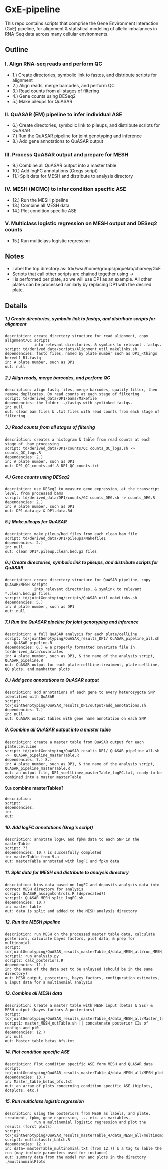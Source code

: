 # GxE-pipeline
This repo contains scripts that comprise the Gene Environment Interaction (GxE) pipeline, for alignment & statistical modeling of allelic imbalances in RNA-Seq data across many cellular environments.

## Outline
### I. Align RNA-seq reads and perform QC
  * 1.) Create directories, symbolic link to fastqs, and distribute scripts for alignment
  * 2.) Align reads, merge barcodes, and perform QC
  * 3.) Read counts from all stages of filtering
  * 4.) Gene counts using DESeq2
  * 5.) Make pileups for QuASAR

### II. QuASAR (EM) pipeline to infer individual ASE
  * 6.) Create directories, symbolic link to pileups, and distribute scripts for QuASAR
  * 7.) Run the QuASAR pipeline for joint genotyping and inference   
  * 8.) Add gene annotations to QuASAR output

### III. Process QuASAR output and prepare for MESH 
  * 9.) Combine all QuASAR output into a master table
  * 10.) Add logFC annotations (Gregs script)
  * 11.) Split data for MESH and distribute to analysis directory

### IV. MESH (MCMC) to infer condition specific ASE
  * 12.) Run the MESH pipeline
  * 13.) Combine all MESH data
  * 14.) Plot condition specific ASE

### V. Multiclass logistic regression on MESH output and DESeq2 counts 
  * 15.) Run multiclass logistic regression

## Notes
  * Label the top directory as: td=/wsu/home/groups/piquelab/charvey/GxE
  * Scripts that call other scripts are chained together using ->
  * I is performed per plate, so we will use DP1 as an example. All other plates can be processed similarly by replacing DP1 with the desired plate.

## Details
##### 1.) Create directories, symbolic link to fastqs, and distribute scripts for alignment
    description: create directory structure for read alignment, copy alignment/QC scripts
                 into relevant directories, & symlink to relevant .fastqs.
    script: td/derived_data/scripts/Alignment_util_makelinks.sh 
    dependencies: fastq files, named by plate number such as DP1_<things here>L1_R1.fastq 
    in: A plate number, such as DP1
    out: null

##### 2.) Align reads, merge barcodes, and perform QC 
    description: align fastq files, merge barcodes, quality filter, then remove duplicates. Do read counts at each stage of filtering
    script: td/derived_data/DP1/bams/Makefile 
    dependencies: the folder ../fastqs with symlinked fastqs.
    in: null
    out: clean bam files & .txt files with read counts from each stage of filtering

##### 3.) Read counts from all stages of filtering
    description: creates a histogram & table from read counts at each stage of .bam processing
    script: td/derived_data/DP1/counts/QC counts_QC_logs.sh -> counts_QC_logs.R  
    dependencies: 2.) 
    in: A plate number, such as DP1
    out: DP1_QC_counts.pdf & DP1_QC_counts.txt

##### 4.) Gene counts using DESeq2
    description: use DESeq2 to measure gene expression, at the transcript level, from processed bams
    script: td/derived_data/DP1/counts/GC counts_DEG.sh -> counts_DEG.R
    dependencies: 2.) 
    in: A plate number, such as DP1
    out: DP1.data.gz & DP1.data.Rd

##### 5.) Make pileups for QuASAR
    description: make pileup/bed files from each clean bam file
    script: td/derived_data/DP1/pileups/Makefile1
    dependencies: 2.) 
    in: null
    out: clean DP1*.pileup.clean.bed.gz files 

##### 6.) Create directories, symbolic link to pileups, and distribute scripts for QuASAR
    description: create directory structure for QuASAR pipeline, copy QuASAR/MESH scripts
                 into relevant directories, & symlink to relevant *.clean.bed.gz files.
    script: td/jointGenotyping/scripts/QuASAR_util_makeLinks.sh
    dependencies: 5.) 
    in: A plate number, such as DP1
    out: null

##### 7.) Run the QuASAR pipeline for joint genotyping and inference
    description: a full QuASAR analysis for each plate/cellLine
    script: td/jointGenotyping/QuASAR_results_DP1/ QuASAR_pipeline_all.sh ->  QuASAR_pipeline.R
    dependencies: 6.) & a properly formatted covariate file in td/derived_data/covariates 
    in: A plate number, such as DP1, & the name of the analysis script, QuASAR_pipeline.R
    out: QuASAR output for each plate:cellLine:treatment, plate:cellLine, QQ plots, and manhattan plots

##### 8.) Add gene annotations to QuASAR output
    description: add annotations of each gene to every heterozygote SNP identified with QuASAR
    script: td/jointGenotyping/QuASAR_results_DP1/output/add_annotations.sh 
    dependencies: 7.) 
    in: null
    out: QuASAR output tables with gene name annotation on each SNP

##### 9. Combine all QuASAR output into a master table
    description: create a master table from QuASAR output for each plate:cellLine 
    script: td/jointGenotyping/QuASAR_results_DP1/ QuASAR_pipeline_all.sh ->  QuASAR_pipeline_masterTable.R
    dependencies: 7.) 8.) 
    in: A plate number, such as DP1, & the name of the analysis script, QuASAR_pipeline_masterTable.R
    out: an output file, DP1_<cellLine>_masterTable_logFC.txt, ready to be combined into a master masterTable

#### 9.a combine masterTables?
    description:  
    script: 
    dependencies: 
    in:
    out:

##### 10. Add logFC annotations (Greg's script)
    description: annotate logFC and fpkm data to each SNP in the masterTable  
    script: ??
    dependencies: 10.) is succesfully completed
    in: masterTable from 9.a
    out: masterTable annotated with logFC and fpkm data


##### 11. Split data for MESH and distribute to analysis directory
    description: bins data based on logFC and deposits analysis data into correct MESH directory for analysis
    script: QuASAR_assignControls.R (deprecated?)
    script1: QuASAR_MESH_split_logFC.sh 
    dependencies: 10.)
    in: master table
    out: data is split and added to the MESH analysis directory

##### 12. Run the MESH pipeline
    description: run MESH on the processed master table data, calculate posteriors, calculate bayes factors, plot data, & prep for multinomial.
    script: td/jointGenotyping/QuASAR_results_masterTable_4/data_MESH_all/run_MESH_batch.sh 
    script1: run_analysis.py
    script2: calc_posteriors.R
    dependencies: 11.) 
    in: the name of the data set to be anlaysed (should be in the same directory)
    out: MESH output, posteriors, bayes factors, configuration estimates, & input data for a multinomial analysis

##### 13. Combine all MESH data 
    description: Create a master table with MESH input (betas & SEs) & MESH output (bayes-factors & posteriors) 
    script: td/jointGenotyping/QuASAR_results_masterTable_4/data_MESH_all/Master_table_betas_bfs.R
    script1: master_MESH_outTable.sh || concatenate posterior CIs of configs and pi0
    dependencies: 12.) 
    in: null
    out: Master_table_betas_bfs.txt

##### 14. Plot condition specific ASE
    description: Plot condition specific ASE form MESH and QuASAR data
    script: td/jointGenotyping/QuASAR_results_masterTable_4/data_MESH_all/MESH_plots.R
    dependencies: 13.) 
    in: Master_table_betas_bfs.txt
    out: an array of plots concerning condition specific ASE (biplots, dotplots, etc.)

##### 15. Run multiclass logistic regression
    description: using the posteriors from MESH as labels, and plate, treatment, fpkm, gene espression, ... etc. as variables,
                 run a multinomial logistic regression and plot the results (forst plots)
    script: td/jointGenotyping/QuASAR_results_masterTable_4/data_MESH_all/multinomial/run_multiclasslr_batch.sh
    script1: multiclasslr_batch.R
    dependencies: 12.) 
    in: data= masterTable_multinomial.txt (from 12.)) & a tag to lable the run (may include parameters used for instance)
    out: summary data from the model run and plots in the directory ./multinomialPlots
